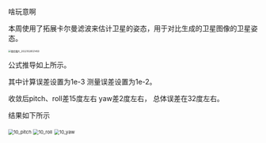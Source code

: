 啥玩意啊



本周使用了拓展卡尔曼滤波来估计卫星的姿态，用于对比生成的卫星图像的卫星姿态。

<img src="D:\Master\周报\10.28\微信图片_20221028121450.jpg" alt="微信图片_20221028121450" style="zoom: 33%;" />

公式推导如上所示。

其中计算误差设置为1e-3 测量误差设置为1e-2。



收敛后pitch、roll差15度左右 yaw差2度左右， 总体误差在32度左右。

结果如下所示 

<img src="D:\Python_Program\2021.1.3\Dataframe\figs\1026\10_pitch.png" alt="10_pitch" style="zoom:67%;" />

<img src="D:\Python_Program\2021.1.3\Dataframe\figs\1026\10_roll.png" alt="10_roll" style="zoom:67%;" />

<img src="D:\Python_Program\2021.1.3\Dataframe\figs\1026\10_yaw.png" alt="10_yaw" style="zoom:67%;" />